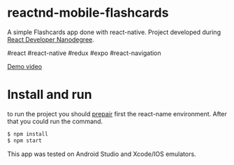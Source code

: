 # reactnd-mobile-flashcards
A simple Flashcards app done with react-native.
Project developed during [React Developer Nanodegree](https://br.udacity.com/course/react-nanodegree--nd019).

#react #react-native #redux #expo #react-navigation

[Demo video](https://youtu.be/rDKolnd4AV0)

# Install and run
to run the project you should [prepair](https://facebook.github.io/react-native/docs/getting-started.html) first the react-name environment. After that you could run the command.

```sh
$ npm install 
$ npm start
```

This app was tested on Android Studio and Xcode/IOS emulators.
